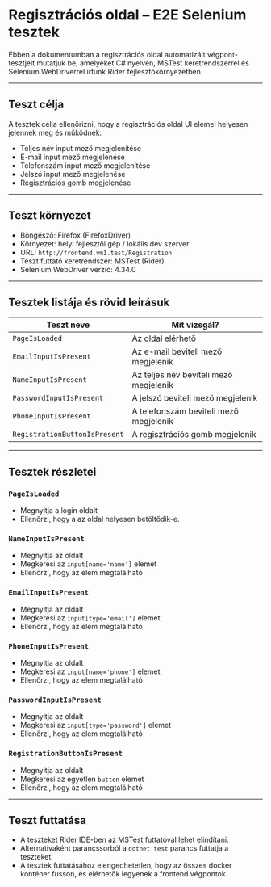 # Regisztrációs oldal – E2E Selenium tesztek

Ebben a dokumentumban a regisztrációs oldal automatizált végpont-tesztjeit mutatjuk be, amelyeket C# nyelven, MSTest keretrendszerrel és Selenium WebDriverrel írtunk Rider fejlesztőkörnyezetben.

---

## Teszt célja

A tesztek célja ellenőrizni, hogy a regisztrációs oldal UI elemei helyesen jelennek meg és működnek:

- Teljes név input mező megjelenítése
- E-mail input mező megjelenése
- Telefonszám input mező megjelenítése
- Jelszó input mező megjelenése
- Regisztrációs gomb megjelenése

---

## Teszt környezet

- Böngésző: Firefox (FirefoxDriver)
- Környezet: helyi fejlesztői gép / lokális dev szerver
- URL: `http://frontend.vm1.test/Registration`
- Teszt futtató keretrendszer: MSTest (Rider)
- Selenium WebDriver verzió: 4.34.0

---

## Tesztek listája és rövid leírásuk

| Teszt neve                     | Mit vizsgál?                               |
|-------------------------------|--------------------------------------------|
| `PageIsLoaded`                 | Az oldal elérhető|
| `EmailInputIsPresent`          | Az e-mail beviteli mező megjelenik        |
| `NameInputIsPresent`          | Az teljes név beviteli mező megjelenik        |
| `PasswordInputIsPresent`       | A jelszó beviteli mező megjelenik          |
| `PhoneInputIsPresent`       | A telefonszám beviteli mező megjelenik          |
| `RegistrationButtonIsPresent`         | A regisztrációs gomb megjelenik            |

---

## Tesztek részletei

### `PageIsLoaded`

- Megnyitja a login oldalt
- Ellenőrzi, hogy a az oldal helyesen betöltődik-e.

### `NameInputIsPresent`

- Megnyitja az oldalt
- Megkeresi az `input[name='name']` elemet
- Ellenőrzi, hogy az elem megtalálható

### `EmailInputIsPresent`

- Megnyitja az oldalt
- Megkeresi az `input[type='email']` elemet
- Ellenőrzi, hogy az elem megtalálható

### `PhoneInputIsPresent`

- Megnyitja az oldalt
- Megkeresi az `input[name='phone']` elemet
- Ellenőrzi, hogy az elem megtalálható

### `PasswordInputIsPresent`

- Megnyitja az oldalt
- Megkeresi az `input[type='password']` elemet
- Ellenőrzi, hogy az elem megtalálható

### `RegistrationButtonIsPresent`

- Megnyitja az oldalt
- Megkeresi az egyetlen `button` elemet
- Ellenőrzi, hogy az elem megtalálható

---

## Teszt futtatása

- A teszteket Rider IDE-ben az MSTest futtatóval lehet elindítani.
- Alternatívaként parancssorból a `dotnet test` parancs futtatja a teszteket.
- A tesztek futtatásához elengedhetetlen, hogy az összes docker konténer fusson, és elérhetők legyenek a frontend végpontok.
